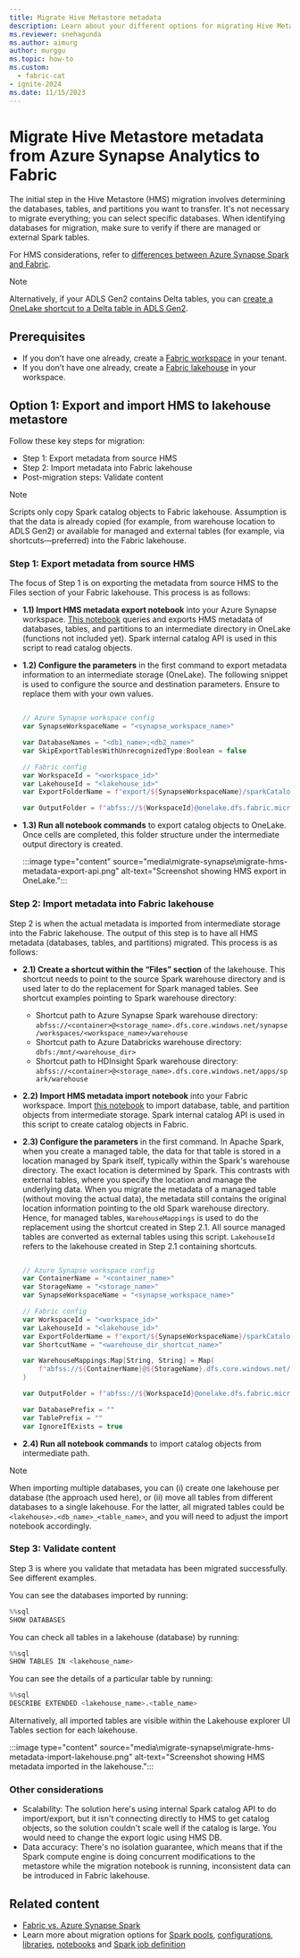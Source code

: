 ```yaml
---
title: Migrate Hive Metastore metadata
description: Learn about your different options for migrating Hive Metastore metadata from Azure Synapse Spark to Microsoft Fabric.
ms.reviewer: snehagunda
ms.author: aimurg
author: murggu
ms.topic: how-to
ms.custom:
  - fabric-cat
- ignite-2024
ms.date: 11/15/2023
---
```


# Migrate Hive Metastore metadata from Azure Synapse Analytics to Fabric

The initial step in the Hive Metastore (HMS) migration involves determining the databases, tables, and partitions you want to transfer. It's not necessary to migrate everything; you can select specific databases. When identifying databases for migration, make sure to verify if there are managed or external Spark tables.

For HMS considerations, refer to [differences between Azure Synapse Spark and Fabric](comparison-between-fabric-and-azure-synapse-spark.md).

> [!NOTE]
> Alternatively, if your ADLS Gen2 contains Delta tables, you can [create a OneLake shortcut to a Delta table in ADLS Gen2](../onelake/onelake-shortcuts-adb-quickstart.md).

## Prerequisites

* If you don’t have one already, create a [Fabric workspace](../fundamentals/create-workspaces.md) in your tenant.
* If you don’t have one already, create a [Fabric lakehouse](tutorial-build-lakehouse.md) in your workspace. 

## Option 1: Export and import HMS to lakehouse metastore

Follow these key steps for migration:
* Step 1: Export metadata from source HMS
* Step 2: Import metadata into Fabric lakehouse
* Post-migration steps: Validate content

> [!NOTE]
> Scripts only copy Spark catalog objects to Fabric lakehouse. Assumption is that the data is already copied (for example, from warehouse location to ADLS Gen2) or available for managed and external tables (for example, via shortcuts—preferred) into the Fabric lakehouse. 

### Step 1: Export metadata from source HMS

The focus of Step 1 is on exporting the metadata from source HMS to the Files section of your Fabric lakehouse. This process is as follows:

* **1.1) Import HMS metadata export notebook** into your Azure Synapse workspace. [This notebook](https://github.com/microsoft/fabric-migration/tree/main/data-engineering/spark-catalog/hms) queries and exports HMS metadata of databases, tables, and partitions to an intermediate directory in OneLake (functions not included yet). Spark internal catalog API is used in this script to read catalog objects.
  
* **1.2) Configure the parameters** in the first command to export metadata information to an intermediate storage (OneLake). The following snippet is used to configure the source and destination parameters. Ensure to replace them with your own values.

  ```scala

  // Azure Synapse workspace config
  var SynapseWorkspaceName = "<synapse_workspace_name>"

  var DatabaseNames = "<db1_name>;<db2_name>"
  var SkipExportTablesWithUnrecognizedType:Boolean = false

  // Fabric config
  var WorkspaceId = "<workspace_id>"
  var LakehouseId = "<lakehouse_id>"
  var ExportFolderName = f"export/${SynapseWorkspaceName}/sparkCatalogMetadata"

  var OutputFolder = f"abfss://${WorkspaceId}@onelake.dfs.fabric.microsoft.com/${LakehouseId}/Files/${ExportFolderName}/"

  ```

* **1.3) Run all notebook commands** to export catalog objects to OneLake. Once cells are completed, this folder structure under the intermediate output directory is created.

  :::image type="content" source="media\migrate-synapse\migrate-hms-metadata-export-api.png" alt-text="Screenshot showing HMS export in OneLake.":::

### Step 2: Import metadata into Fabric lakehouse

Step 2 is when the actual metadata is imported from intermediate storage into the Fabric lakehouse. The output of this step is to have all HMS metadata (databases, tables, and partitions) migrated. This process is as follows:

* **2.1) Create a shortcut within the “Files” section** of the lakehouse. This shortcut needs to point to the source Spark warehouse directory and is used later to do the replacement for Spark managed tables. See shortcut examples pointing to Spark warehouse directory:

    * Shortcut path to Azure Synapse Spark warehouse directory: `abfss://<container>@<storage_name>.dfs.core.windows.net/synapse/workspaces/<workspace_name>/warehouse`
    * Shortcut path to Azure Databricks warehouse directory: `dbfs:/mnt/<warehouse_dir>`
    * Shortcut path to HDInsight Spark warehouse directory: `abfss://<container>@<storage_name>.dfs.core.windows.net/apps/spark/warehouse`


* **2.2) Import HMS metadata import notebook** into your Fabric workspace. Import [this notebook](https://github.com/microsoft/fabric-migration/tree/main/data-engineering/spark-catalog/hms) to import database, table, and partition objects from intermediate storage. Spark internal catalog API is used in this script to create catalog objects in Fabric.
  
* **2.3) Configure the parameters** in the first command. In Apache Spark, when you create a managed table, the data for that table is stored in a location managed by Spark itself, typically within the Spark's warehouse directory. The exact location is determined by Spark. This contrasts with external tables, where you specify the location and manage the underlying data. When you migrate the metadata of a managed table (without moving the actual data), the metadata still contains the original location information pointing to the old Spark warehouse directory. Hence, for managed tables, `WarehouseMappings` is used to do the replacement using the shortcut created in Step 2.1. All source managed tables are converted as external tables using this script. `LakehouseId` refers to the lakehouse created in Step 2.1 containing shortcuts.

  ```scala

  // Azure Synapse workspace config
  var ContainerName = "<container_name>"
  var StorageName = "<storage_name>"
  var SynapseWorkspaceName = "<synapse_workspace_name>"

  // Fabric config
  var WorkspaceId = "<workspace_id>"
  var LakehouseId = "<lakehouse_id>"
  var ExportFolderName = f"export/${SynapseWorkspaceName}/sparkCatalogMetadata"
  var ShortcutName = "<warehouse_dir_shortcut_name>"

  var WarehouseMappings:Map[String, String] = Map(
      f"abfss://${ContainerName}@${StorageName}.dfs.core.windows.net/synapse/workspaces/${SynapseWorkspaceName}/warehouse"-> f"abfss://${WorkspaceId}@onelake.dfs.fabric.microsoft.com/${LakehouseId}/Files/${ShortcutName}"
  )

  var OutputFolder = f"abfss://${WorkspaceId}@onelake.dfs.fabric.microsoft.com/${LakehouseId}/Files/${ExportFolderName}/"

  var DatabasePrefix = ""
  var TablePrefix = ""
  var IgnoreIfExists = true

  ```

* **2.4) Run all notebook commands** to import catalog objects from intermediate path.

> [!NOTE]
> When importing multiple databases, you can (i) create one lakehouse per database (the approach used here), or (ii) move all tables from different databases to a single lakehouse. For the latter, all migrated tables could be `<lakehouse>.<db_name>_<table_name>`, and you will need to adjust the import notebook accordingly.

### Step 3: Validate content

Step 3 is where you validate that metadata has been migrated successfully. See different examples.

You can see the databases imported by running:

```python
%%sql
SHOW DATABASES
```

You can check all tables in a lakehouse (database) by running:

```python
%%sql
SHOW TABLES IN <lakehouse_name>
```

You can see the details of a particular table by running:

```python
%%sql
DESCRIBE EXTENDED <lakehouse_name>.<table_name>
```

Alternatively, all imported tables are visible within the Lakehouse explorer UI Tables section for each lakehouse. 

:::image type="content" source="media\migrate-synapse\migrate-hms-metadata-import-lakehouse.png" alt-text="Screenshot showing HMS metadata imported in the lakehouse.":::

### Other considerations

-	Scalability: The solution here's using internal Spark catalog API to do import/export, but it isn't connecting directly to HMS to get catalog objects, so the solution couldn't scale well if the catalog is large. You would need to change the export logic using HMS DB.
-	Data accuracy: There's no isolation guarantee, which means that if the Spark compute engine is doing concurrent modifications to the metastore while the migration notebook is running, inconsistent data can be introduced in Fabric lakehouse.

## Related content

- [Fabric vs. Azure Synapse Spark](comparison-between-fabric-and-azure-synapse-spark.md)
- Learn more about migration options for [Spark pools](migrate-synapse-spark-pools.md), [configurations](migrate-synapse-spark-configurations.md), [libraries](migrate-synapse-spark-libraries.md), [notebooks](migrate-synapse-notebooks.md) and [Spark job definition](migrate-synapse-spark-job-definition.md)
